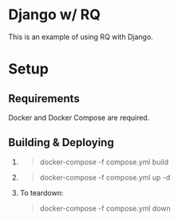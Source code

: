 # Django w/ RQ

This is an example of using RQ with Django.

# Setup

## Requirements

Docker and Docker Compose are required.

## Building & Deploying

1. > docker-compose -f compose.yml build
2. > docker-compose -f compose.yml up -d

3. To teardown:
   > docker-compose -f compose.yml down
